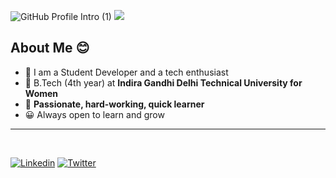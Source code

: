 ![GitHub Profile Intro (1)](https://user-images.githubusercontent.com/77383186/153713519-25d4b7e2-82ea-4f71-b55e-c3b74740153f.gif)
![](https://visitor-badge.glitch.me/badge?page_id=jhaakshita27)

## About Me 😊
- 🌱 I am a Student Developer and a tech enthusiast
- 👷 B.Tech (4th year) at **Indira Gandhi Delhi Technical University for Women**
- 🚀 **Passionate, hard-working, quick learner**
- 😀 Always open to learn and grow
<!-- - 👨‍💻 Check my website [jhaakshita27.github.io](https://jhaakshita27.github.io/) -->

<!-- [![Akshita's GitHub stats](https://github-readme-stats.vercel.app/api?username=jhaakshita27&bg_color=F2C5CB&title_color=AF5737&show_icons=true&hide_border=true&text_color=191919&icon_color=191919)](https://github.com/jhaakshita27)
-->
---

<!-- ![Akshita's GitHub Activity Graph](https://activity-graph.herokuapp.com/graph?username=jhaakshita27&bg_color=F2C5CB&color=191919&line=AF5737&point=AF5737&area_color=AF5737&hide_border=true&area=true) -->

<!-- --- -->

<br>

[![Linkedin](https://img.shields.io/badge/Linkedin-%2B-blue?style=social&logo=linkedin)](https://www.linkedin.com/in/jhaakshita/)
[![Twitter](https://img.shields.io/twitter/follow/akshita_jha?style=social)](https://twitter.com/akshita_jha)
<!-- [![Instagram](https://img.shields.io/badge/Instagram-%2B-blue?style=social&logo=instagram)](https://instagram.com/akshitajha98) -->
